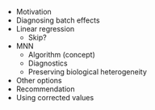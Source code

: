 - Motivation
- Diagnosing batch effects
- Linear regression
  - Skip?
- MNN
  - Algorithm (concept)
  - Diagnostics
  - Preserving biological heterogeneity
- Other options
- Recommendation
- Using corrected values
